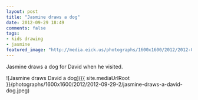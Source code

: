 ```yaml
---
layout: post
title: "Jasmine draws a dog"
date: 2012-09-29 18:49
comments: false
tags: 
- kids drawing
- jasmine
featured_image: "http://media.eick.us/photographs/1600x1600/2012/2012-09-29-2/jasmine-draws-a-david-dog.jpeg"
---
```

Jasmine draws a dog for David when he visited.

![Jasmine draws David a dog]({{ site.mediaUrlRoot }}/photographs/1600x1600/2012/2012-09-29-2/jasmine-draws-a-david-dog.jpeg)

